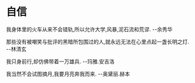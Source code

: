 # 自信

我身体里的火车从来不会错轨,所以允许大学,风暴,泥石流和荒谬. --余秀华

那些没有被嘲笑与批评的黑暗所包围过的人,就永远无法在心里点起一盏长明之灯. --林清玄

我只身前行,却仿佛带着一万雄兵. --玛雅.安吉洛

我当然不会试图摘月,我要月亮奔我而来. --奥黛丽.赫本


